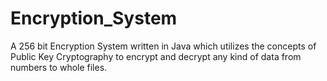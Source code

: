 # Encryption_System

A 256 bit Encryption System written in Java which utilizes the concepts of Public Key Cryptography to encrypt and decrypt any kind of data from numbers to whole files.
